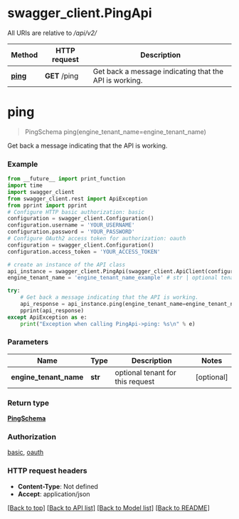 # swagger_client.PingApi

All URIs are relative to */api/v2/*

Method | HTTP request | Description
------------- | ------------- | -------------
[**ping**](PingApi.md#ping) | **GET** /ping | Get back a message indicating that the API is working.

# **ping**
> PingSchema ping(engine_tenant_name=engine_tenant_name)

Get back a message indicating that the API is working.

### Example
```python
from __future__ import print_function
import time
import swagger_client
from swagger_client.rest import ApiException
from pprint import pprint
# Configure HTTP basic authorization: basic
configuration = swagger_client.Configuration()
configuration.username = 'YOUR_USERNAME'
configuration.password = 'YOUR_PASSWORD'
# Configure OAuth2 access token for authorization: oauth
configuration = swagger_client.Configuration()
configuration.access_token = 'YOUR_ACCESS_TOKEN'

# create an instance of the API class
api_instance = swagger_client.PingApi(swagger_client.ApiClient(configuration))
engine_tenant_name = 'engine_tenant_name_example' # str | optional tenant for this request (optional)

try:
    # Get back a message indicating that the API is working.
    api_response = api_instance.ping(engine_tenant_name=engine_tenant_name)
    pprint(api_response)
except ApiException as e:
    print("Exception when calling PingApi->ping: %s\n" % e)
```

### Parameters

Name | Type | Description  | Notes
------------- | ------------- | ------------- | -------------
 **engine_tenant_name** | **str**| optional tenant for this request | [optional] 

### Return type

[**PingSchema**](PingSchema.md)

### Authorization

[basic](../README.md#basic), [oauth](../README.md#oauth)

### HTTP request headers

 - **Content-Type**: Not defined
 - **Accept**: application/json

[[Back to top]](#) [[Back to API list]](../README.md#documentation-for-api-endpoints) [[Back to Model list]](../README.md#documentation-for-models) [[Back to README]](../README.md)

